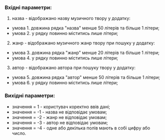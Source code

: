 ### Вхідні параметри:
1. назва - відображано назву музичного твору у додатку:
- умова 1. довжина рядка "назва" менше 50 літерів та більше 1 літери;
- умова 2. у рядку повинно міститись лише літери;
2. жанр - відображано музичного жанр твору при пошуку у додатку:
- умова 3. довжина рядка "жанр" менше 20 літерів та більше 1 літери;
- умова 4. у рядку повинно міститись лише літери;
3. автор - відображано автора при пошуку твору у додатку:
- умова 5. довжина рядка "автор" менше 50 літерів та більше 1 літери;
- умова 6. у рядку повинно міститись лише літери;
### Вихідні параметри:
- значення = 1 - користувач коректно ввів дані;
- значення = -1 - назва не відповідає умовам;
- значення = -2 - жанр не відповідає умовам;
- значення = -3 - автор не відповідає умовам;
- значення = -4 - одне або декілька полів мають в собі цифру або число.
